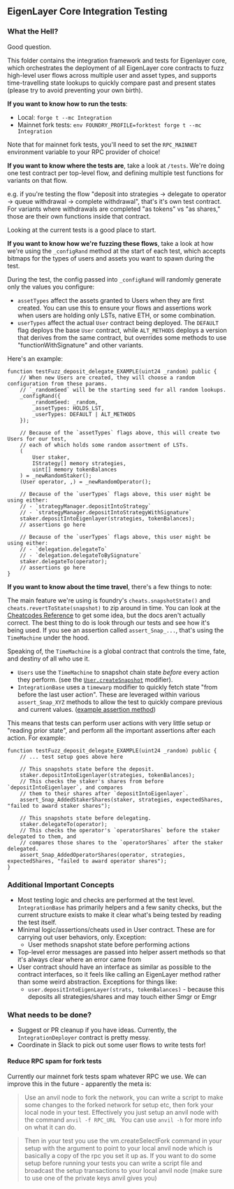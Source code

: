 ## EigenLayer Core Integration Testing

### What the Hell?

Good question.

This folder contains the integration framework and tests for Eigenlayer core, which orchestrates the deployment of all EigenLayer core contracts to fuzz high-level user flows across multiple user and asset types, and supports time-travelling state lookups to quickly compare past and present states (please try to avoid preventing your own birth).

**If you want to know how to run the tests**:

* Local: `forge t --mc Integration`
* Mainnet fork tests: `env FOUNDRY_PROFILE=forktest forge t --mc Integration`

Note that for mainnet fork tests, you'll need to set the `RPC_MAINNET` environment variable to your RPC provider of choice!

**If you want to know where the tests are**, take a look at `/tests`. We're doing one test contract per top-level flow, and defining multiple test functions for variants on that flow. 

e.g. if you're testing the flow "deposit into strategies -> delegate to operator -> queue withdrawal -> complete withdrawal", that's it's own test contract. For variants where withdrawals are completed "as tokens" vs "as shares," those are their own functions inside that contract.

Looking at the current tests is a good place to start.

**If you want to know how we're fuzzing these flows**, take a look at how we're using the `_configRand` method at the start of each test, which accepts bitmaps for the types of users and assets you want to spawn during the test.

During the test, the config passed into `_configRand` will randomly generate only the values you configure:
* `assetTypes` affect the assets granted to Users when they are first created. You can use this to ensure your flows and assertions work when users are holding only LSTs, native ETH, or some combination.
* `userTypes` affect the actual `User` contract being deployed. The `DEFAULT` flag deploys the base `User` contract, while `ALT_METHODS` deploys a version that derives from the same contract, but overrides some methods to use "functionWithSignature" and other variants.

Here's an example:

```solidity
function testFuzz_deposit_delegate_EXAMPLE(uint24 _random) public {   
    // When new Users are created, they will choose a random configuration from these params.
    // `_randomSeed` will be the starting seed for all random lookups.
    _configRand({
        _randomSeed: _random,
        _assetTypes: HOLDS_LST,
        _userTypes: DEFAULT | ALT_METHODS
    });

    // Because of the `assetTypes` flags above, this will create two Users for our test,
    // each of which holds some random assortment of LSTs.
    (
        User staker,
        IStrategy[] memory strategies, 
        uint[] memory tokenBalances
    ) = _newRandomStaker();
    (User operator, ,) = _newRandomOperator();

    // Because of the `userTypes` flags above, this user might be using either:
    // - `strategyManager.depositIntoStrategy`
    // - `strategyManager.depositIntoStrategyWithSignature`
    staker.depositIntoEigenlayer(strategies, tokenBalances);
    // assertions go here

    // Because of the `userTypes` flags above, this user might be using either:
    // - `delegation.delegateTo`
    // - `delegation.delegateToBySignature`
    staker.delegateTo(operator);
    // assertions go here
}
```

**If you want to know about the time travel**, there's a few things to note:

The main feature we're using is foundry's `cheats.snapshotState()` and `cheats.revertToState(snapshot)` to zip around in time. You can look at the [Cheatcodes Reference](https://book.getfoundry.sh/cheatcodes/#cheatcodes-interface) to get some idea, but the docs aren't actually correct. The best thing to do is look through our tests and see how it's being used. If you see an assertion called `assert_Snap_...`, that's using the `TimeMachine` under the hood. 

Speaking of, the `TimeMachine` is a global contract that controls the time, fate, and destiny of all who use it.
* `Users` use the `TimeMachine` to snapshot chain state *before* every action they perform. (see the [`User.createSnapshot`](https://github.com/layr-labs/eigenlayer-contracts/blob/c5193f7bff00903a4323be2a1500cbf7137a83e9/src/test/integration/User.t.sol#L43-L46) modifier).
* `IntegrationBase` uses a `timewarp` modifier to quickly fetch state "from before the last user action". These are leveraged within various `assert_Snap_XYZ` methods to allow the test to quickly compare previous and current values. ([example assertion method](https://github.com/layr-labs/eigenlayer-contracts/blob/c99e847709852d7246c73b7d72d44bba368b760e/src/test/integration/IntegrationBase.t.sol#L146-L148))

This means that tests can perform user actions with very little setup or "reading prior state", and perform all the important assertions after each action. For example:

```solidity
function testFuzz_deposit_delegate_EXAMPLE(uint24 _random) public {   
    // ... test setup goes above here
    
    // This snapshots state before the deposit.
    staker.depositIntoEigenlayer(strategies, tokenBalances);
    // This checks the staker's shares from before `depositIntoEigenlayer`, and compares
    // them to their shares after `depositIntoEigenlayer`.
    assert_Snap_AddedStakerShares(staker, strategies, expectedShares, "failed to award staker shares");

    // This snapshots state before delegating.
    staker.delegateTo(operator);
    // This checks the operator's `operatorShares` before the staker delegated to them, and
    // compares those shares to the `operatorShares` after the staker delegated.
    assert_Snap_AddedOperatorShares(operator, strategies, expectedShares, "failed to award operator shares");
}
```

### Additional Important Concepts

* Most testing logic and checks are performed at the test level. `IntegrationBase` has primarily helpers and a few sanity checks, but the current structure exists to make it clear what's being tested by reading the test itself.
* Minimal logic/assertions/cheats used in User contract. These are for carrying out user behaviors, only. Exception:
    * User methods snapshot state before performing actions
* Top-level error messages are passed into helper assert methods so that it's always clear where an error came from
* User contract should have an interface as similar as possible to the contract interfaces, so it feels like calling an EigenLayer method rather than some weird abstraction. Exceptions for things like:
    * `user.depositIntoEigenLayer(strats, tokenBalances)` - because this deposits all strategies/shares and may touch either Smgr or Emgr

### What needs to be done?

* Suggest or PR cleanup if you have ideas. Currently, the `IntegrationDeployer` contract is pretty messy.
* Coordinate in Slack to pick out some user flows to write tests for!

#### Reduce RPC spam for fork tests

Currently our mainnet fork tests spam whatever RPC we use. We can improve this in the future - apparently the meta is:

> Use an anvil node to fork the network, you can write a script to make some changes to the forked network for setup etc, then fork your local node in your test.
> Effectively you just setup an anvil node with the command
`anvil -f RPC_URL `
You can use `anvil -h` for more info on what it can do.

> Then in your test you use the vm.createSelectFork command in your setup with the argument to point to your local anvil node which is basically a copy of the rpc you set it up as. 
>  If you want to do some setup before running your tests you can write a script file and broadcast the setup transactions to your local anvil node (make sure to use one of the private keys anvil gives you)